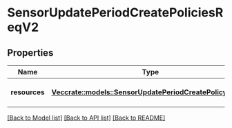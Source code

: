 # SensorUpdatePeriodCreatePoliciesReqV2

## Properties

Name | Type | Description | Notes
------------ | ------------- | ------------- | -------------
**resources** | [**Vec<crate::models::SensorUpdatePeriodCreatePolicyReqV2>**](sensor_update.CreatePolicyReqV2.md) | A collection of policies to create |

[[Back to Model list]](./README.md#documentation-for-models) [[Back to API list]](./README.md#documentation-for-api-endpoints) [[Back to README]](../README.md)
